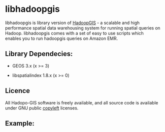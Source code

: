 libhadoopgis
===========

libhadoopgis is library version of [HadoopGIS](https://github.com/Hadoop-GIS/Hadoop-GIS) - a scalable and high performance spatial data warehousing system for running spatial queries on Hadoop. libhadoopgis comes with a set of easy to use scripts which enables you to run hadoopgis queries on Amazon EMR.


Library Dependecies:
--------

- GEOS 3.x (x >= 3)

- libspatialindex 1.8.x (x >= 0)

Licence
--------
All Hadopo-GIS software is freely available, and all source code 
is available under GNU public [copyleft](http://www.gnu.org/copyleft/ "copyleft") licenses.

Example:
--------
